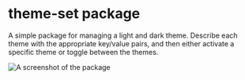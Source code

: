 # theme-set package

A simple package for managing a light and dark theme. Describe each theme with
the appropriate key/value pairs, and then either activate a specific theme or
toggle between the themes.

![A screenshot of the package](assets/example.gif)
